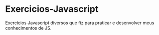# Exercicios-Javascript
 Exercícios Javascript diversos que fiz para praticar e desenvolver meus conhecimentos de JS.
